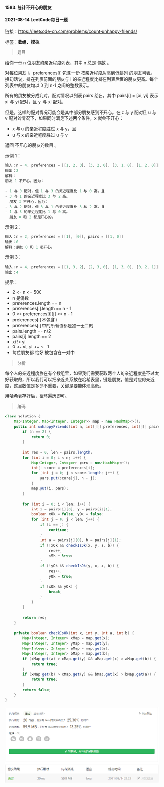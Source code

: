 #### 1583. 统计不开心的朋友

#### 2021-08-14 LeetCode每日一题

链接：https://leetcode-cn.com/problems/count-unhappy-friends/

标签：**数组、模拟**

> 题目

给你一份 n 位朋友的亲近程度列表，其中 n 总是 偶数 。

对每位朋友 i，preferences[i] 包含一份 按亲近程度从高到低排列 的朋友列表。换句话说，排在列表前面的朋友与 i 的亲近程度比排在列表后面的朋友更高。每个列表中的朋友均以 0 到 n-1 之间的整数表示。

所有的朋友被分成几对，配对情况以列表 pairs 给出，其中 pairs[i] = [xi, yi] 表示 xi 与 yi 配对，且 yi 与 xi 配对。

但是，这样的配对情况可能会是其中部分朋友感到不开心。在 x 与 y 配对且 u 与 v 配对的情况下，如果同时满足下述两个条件，x 就会不开心：

- x 与 u 的亲近程度胜过 x 与 y，且
- u 与 x 的亲近程度胜过 u 与 v

 返回 不开心的朋友的数目 。

示例 1：

```java
输入：n = 4, preferences = [[1, 2, 3], [3, 2, 0], [3, 1, 0], [1, 2, 0]], pairs = [[0, 1], [2, 3]]
输出：2
解释：
朋友 1 不开心，因为：

- 1 与 0 配对，但 1 与 3 的亲近程度比 1 与 0 高，且
- 3 与 1 的亲近程度比 3 与 2 高。
  朋友 3 不开心，因为：
- 3 与 2 配对，但 3 与 1 的亲近程度比 3 与 2 高，且
- 1 与 3 的亲近程度比 1 与 0 高。
  朋友 0 和 2 都是开心的。
```

示例 2：

```java
输入：n = 2, preferences = [[1], [0]], pairs = [[1, 0]]
输出：0
解释：朋友 0 和 1 都开心。
```

示例 3：

```java
输入：n = 4, preferences = [[1, 3, 2], [2, 3, 0], [1, 3, 0], [0, 2, 1]], pairs = [[1, 3], [0, 2]]
输出：4
```


提示：

- 2 <= n <= 500
- n 是偶数
- preferences.length == n
- preferences[i].length == n - 1
- 0 <= preferences[i][j] <= n - 1
- preferences[i] 不包含 i
- preferences[i] 中的所有值都是独一无二的
- pairs.length == n/2
- pairs[i].length == 2
- xi != yi
- 0 <= xi, yi <= n - 1
- 每位朋友都 恰好 被包含在一对中

> 分析

每个人的亲近程度放在有个数组里，如果我们需要获取两个人的亲近程度是不过太好获取的，所以我们可以把亲近关系放在哈希表里，键是朋友，值是对应的亲近度，这里数值是多少不重要，关键是要能体现高低。

用哈希表存好后，循环遍历即可。

> 编码

```java
class Solution {
    Map<Integer, Map<Integer, Integer>> map = new HashMap<>();
    public int unhappyFriends(int n, int[][] preferences, int[][] pairs) {
        if (n == 2) {
            return 0;
        }
        
        int res = 0, len = pairs.length;
        for (int i = 0; i < n; i++) {
            Map<Integer, Integer> pars = new HashMap<>();
            int[] score = preferences[i];
            for (int j = 0; j < score.length; j++) {
                pars.put(score[j], n - j);
            }
            map.put(i, pars);
        }

        for (int i = 0; i < len; i++) {
            int x = pairs[i][0], y = pairs[i][1];
            boolean xOk = false, yOk = false;
            for (int j = 0; j < len; j++) {
                if (i == j) {
                    continue;
                }
                int a = pairs[j][0], b = pairs[j][1];
                if (!xOk && checkIsOk(x, y, a, b)) {
                    res++;
                    xOk = true;
                }
                if (!yOk && checkIsOk(y, x, a, b)) {
                    res++;
                    yOk = true;
                }
                if (xOk && yOk) {
                    break;
                }
            }
        }

        return res;
    }

    private boolean checkIsOk(int x, int y, int a, int b) {
        Map<Integer, Integer> xMap = map.get(x);
        Map<Integer, Integer> yMap = map.get(y);
        Map<Integer, Integer> aMap = map.get(a);
        Map<Integer, Integer> bMap = map.get(b);
        if (xMap.get(a) > xMap.get(y) && aMap.get(x) > aMap.get(b)) {
            return true;
        }
        if (xMap.get(b) > xMap.get(y) && bMap.get(x) > bMap.get(a)) {
            return true;
        }
        return false;
    }
}
```

![image-20210814222231064](1583.统计不开心的朋友.assets/image-20210814222231064.png)